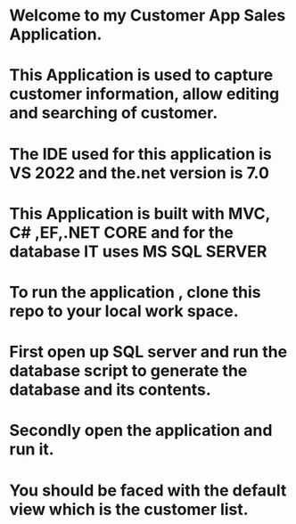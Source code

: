 # Welcome to my Customer App Sales Application. 
# This Application is used to capture customer information, allow editing and searching of customer. 

# The IDE used for this application is VS 2022 and the.net version is 7.0

# This Application is built with MVC, C# ,EF,.NET CORE and for the database IT uses MS SQL SERVER

# To run the application , clone this repo to your local work space.

# First open up SQL server and run the database script to generate the database and its contents.

# Secondly open the application and run it.

# You should be faced with the default view which is the customer list.
